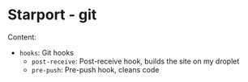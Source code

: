 # Starport - git

Content:
- `hooks`: Git hooks
    - `post-receive`: Post-receive hook, builds the site on my droplet
    - `pre-push`: Pre-push hook, cleans code